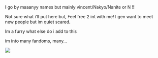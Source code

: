 <p>I go by maaanyy names but mainly vincent/Nakyo/Nanite or N !! </p>
<p>Not sure what i'll put here but, Feel free 2 int with me! I gen want to meet new people but im quiet scared.</p> 
<p>Im a furry what else do i add to this</p>
<p>im into many fandoms, many... </p>
<img src="[programming.gif](https://f2.toyhou.se/file/f2-toyhou-se/images/80228697_FHr3blHlY4dRQo5.gif)">
